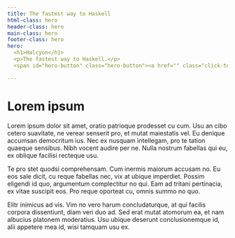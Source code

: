 ```yaml
---
title: The fastest way to Haskell
html-class: hero
header-class: hero
main-class: hero
footer-class: hero
hero:
  <h1>Halcyon</h1>
  <p>The fastest way to Haskell.</p>
  <span id="hero-button" class="hero-button"><a href="" class="click-to-main">More</a></span>

---
```


# Lorem ipsum

Lorem ipsum dolor sit amet, oratio patrioque prodesset cu cum. Usu an cibo cetero suavitate, ne verear senserit pro, et mutat maiestatis vel. Eu denique accumsan democritum ius. Nec ex nusquam intellegam, pro te tation quaeque sensibus. Nibh vocent audire per ne. Nulla nostrum fabellas qui eu, ex oblique facilisi recteque usu.

Te pro stet quodsi comprehensam. Cum inermis maiorum accusam no. Eu eos sale dicit, cu reque fabellas nec, vix at ubique imperdiet. Possim eligendi id quo, argumentum complectitur no qui. Eam ad tritani pertinacia, ex vitae suscipit eos. Pro reque oporteat cu, omnis summo no quo.

Elitr inimicus ad vis. Vim no vero harum concludaturque, at qui facilis corpora dissentiunt, diam veri duo ad. Sed erat mutat atomorum ea, et nam albucius platonem moderatius. Usu ubique deserunt conclusionemque id, alii appetere mea id, wisi tamquam usu ex.
